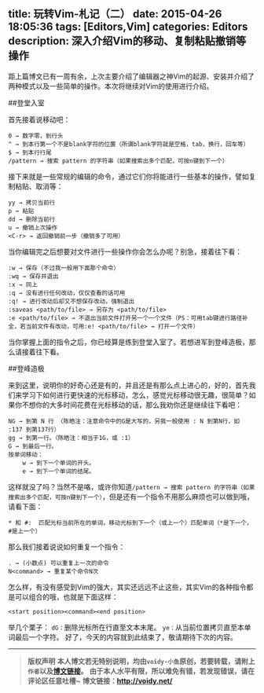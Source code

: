 title: 玩转Vim-札记（二）
date: 2015-04-26 18:05:36
tags: [Editors,Vim]
categories: Editors
description: 深入介绍Vim的移动、复制粘贴撤销等操作
---

距上篇博文已有一周有余，上次主要介绍了编辑器之神Vim的起源、安装并介绍了两种模式以及一些简单的操作。本次将继续对Vim的使用进行介绍。

##登堂入室

首先接着说移动吧：

	0 → 数字零，到行头
	^ → 到本行第一个不是blank字符的位置（所谓blank字符就是空格，tab，换行，回车等）
	$ → 到本行行尾
	/pattern → 搜索 pattern 的字符串（如果搜索出多个匹配，可按n键到下一个）

接下来就是一些常规的编辑的命令，通过它们你将能进行一些基本的操作，譬如复制粘贴、取消等：

	yy → 拷贝当前行
	p → 粘贴
	dd → 删除当前行
	u → 撤销上次操作
	<C-r> → 返回撤销前一步（撤销多了可用）

当你编辑完之后想要对文件进行一些操作你会怎么办呢？别急，接着往下看：

	:w → 保存（不过我一般用下面那个命令）
	:wq → 保存并退出
	:x → 同上
	:q → 没有进行任何改动，仅仅查看的话可用
	:q! → 进行改动后却又不想保存改动，强制退出
	:saveas <path/to/file> → 另存为 <path/to/file>
	:e <path/to/file> → 不退出当前文件打开另一个一个文件（PS：可用tab键进行路径补全，若当前文件有改动，可用:e! <path/to/file> → 打开一个文件）

当你掌握上面的指令之后，你已经算是练到登堂入室了。若想进军到登峰造极，那么请接着往下看。

##登峰造极

来到这里，说明你的好奇心还是有的，并且还是有那么点上进心的，好的，首先我们来学习下如何进行更快速的光标移动，怎么，感觉光标移动很无趣，很简单？如果你不想你的大多时间花费在光标移动的话，那么我劝你还是继续往下看吧：

	NG → 到第 N 行 （陈皓注：注意命令中的G是大写的，另我一般使用 : N 到第N行，如 :137 到第137行）
	gg → 到第一行。（陈皓注：相当于1G，或 :1）
	G → 到最后一行。
	按单词移动：
	    w → 到下一个单词的开头。
	    e → 到下一个单词的结尾。

这样就没了吗？当然不是咯，或许你知道`/pattern → 搜索 pattern 的字符串（如果搜索出多个匹配，可按n键到下一个）`，但是还有一个指令不用那么麻烦也可以做到哦，请看下面：

	* 和 #:  匹配光标当前所在的单词，移动光标到下一个（或上一个）匹配单词（*是下一个，#是上一个）

那么我们接着说说如何重复一个指令：

	. → (小数点) 可以重复上一次的命令
	N<command> → 重复某个命令N次

怎么样，有没有感受到Vim的强大，其实还远远不止这些，其实Vim的各种指令都是可以组合的哦，也就是下面这样：


	<start position><command><end position>

举几个栗子：
`dG：`删除光标所在行直至文本末尾。
`ye：`从当前位置拷贝直至本单词最后一个字符。
好了，今天的内容就到此结束了，敬请期待下次的内容。

---
> **版权声明**
> **本人博文若无特别说明，均由`voidy-小鱼`原创，若要转载，请附上`作者`以及[博文链接](http://voidy.net)。**
> **由于本人水平有限，所以难免有错，若发现错误，请在评论区任意吐槽~**
> **博文链接：<http://voidy.net/>**
